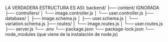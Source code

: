 LA VERDADERA ESTRUCTURA ES ASI: backend/
├── content/ IGNORADA
├── controllers/
│ └── image.controller.js
│ └── user.controller.js
├── database/
│ ├── image.schema.js
│ ├── user.schema.js
│ └── variation.schema.js
├── routes/
│ └── image.routes.js
│ └── user.routes.js
├── server.js
└── .env
└── package.json
└── package-lock.json
└── node_modules (que viene de la instalación de node.js)

